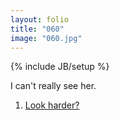 ```yaml
---
layout: folio
title: "060"
image: "060.jpg"
---
```

{% include JB/setup %}

<div class="copy">
	<p>I can't really see her.</p>
</div>

<div class="choice">
	<ol>
		<li><a href="061.html">
			Look harder?
		</a></li>
	</ol>
</div>